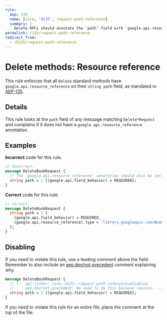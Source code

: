 ```yaml
---
rule:
  aep: 135
  name: [core, '0135', request-path-reference]
  summary: |
    Delete RPCs should annotate the `path` field with `google.api.resource_reference`.
permalink: /135/request-path-reference
redirect_from:
  - /0135/request-path-reference
---
```


# Delete methods: Resource reference

This rule enforces that all `Delete` standard methods have
`google.api.resource_reference` on their `string path` field, as mandated in
[AEP-135][].

## Details

This rule looks at the `path` field of any message matching `Delete*Request`
and complains if it does not have a `google.api.resource_reference` annotation.

## Examples

**Incorrect** code for this rule:

```proto
// Incorrect.
message DeleteBookRequest {
  // The `google.api.resource_reference` annotation should also be included.
  string path = 1 [(google.api.field_behavior) = REQUIRED];
}
```

**Correct** code for this rule:

```proto
// Correct.
message DeleteBookRequest {
  string path = 1 [
    (google.api.field_behavior) = REQUIRED,
    (google.api.resource_reference).type = "library.googleapis.com/Book"
  ];
}
```

## Disabling

If you need to violate this rule, use a leading comment above the field.
Remember to also include an [aep.dev/not-precedent][] comment explaining why.

```proto
message DeleteBookRequest {
  // (-- api-linter: core::0135::request-path-reference=disabled
  //     aep.dev/not-precedent: We need to do this because reasons. --)
  string path = 1 [(google.api.field_behavior) = REQUIRED];
}
```

If you need to violate this rule for an entire file, place the comment at the
top of the file.

[aep-135]: https://aep.dev/135
[aep.dev/not-precedent]: https://aep.dev/not-precedent
